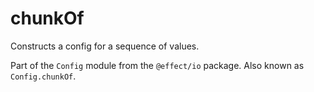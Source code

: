 # chunkOf

Constructs a config for a sequence of values.

Part of the `Config` module from the `@effect/io` package. Also known as `Config.chunkOf`.
